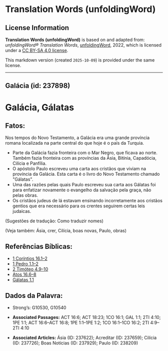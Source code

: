 # Translation Words (unfoldingWord)

## License Information

**Translation Words (unfoldingWord)** is based on and adapted from: _unfoldingWord® Translation Words_, [unfoldingWord](https://unfoldingword.org/utw), 2022, which is licensed under a [CC BY-SA 4.0 license](https://creativecommons.org/licenses/by-sa/4.0/legalcode.en).

This markdown version (created `2025-10-09`) is provided under the same license.



--------------------------------

## Galácia (id: 237898)

Galácia, Gálatas
================

Fatos:
------

Nos tempos do Novo Testamento, a Galácia era uma grande província romana localizada na parte central do que hoje é o país da Turquia.

* Parte da Galácia fazia fronteira com o Mar Negro, que ficava ao norte. Também fazia fronteira com as províncias da Ásia, Bitínia, Capadócia, Cilícia e Panfília.
* O apóstolo Paulo escreveu uma carta aos cristãos que viviam na província da Galácia. Esta carta é o livro do Novo Testamento chamado "Gálatas".
* Uma das razões pelas quais Paulo escreveu sua carta aos Gálatas foi para enfatizar novamente o evangelho da salvação pela graça, não pelas obras.
* Os cristãos judeus de lá estavam ensinando incorretamente aos cristãos gentios que era necessário para os crentes seguirem certas leis judaicas.

(Sugestões de tradução: Como traduzir nomes)

(Veja também: Ásia, crer, Cilícia, boas novas, Paulo, obras)

Referências Bíblicas:
---------------------

* [1 Coríntios 16\.1–2](https://ref.ly/1Cor16:1-1Cor16:2)
* [1 Pedro 1\.1–2](https://ref.ly/1Pet1:1-1Pet1:2)
* [2 Timóteo 4\.9–10](https://ref.ly/2Tim4:9-2Tim4:10)
* [Atos 16\.6–8](https://ref.ly/Acts16:6-Acts16:8)
* [Gálatas 1\.1](https://ref.ly/Gal1:1)

Dados da Palavra:
-----------------

* Strong’s: G10530, G10540

* **Associated Passages:** ACT 16:6; ACT 18:23; 1CO 16:1; GAL 1:1; 2TI 4:10; 1PE 1:1; ACT 16:6–ACT 16:8; 1PE 1:1–1PE 1:2; 1CO 16:1–1CO 16:2; 2TI 4:9–2TI 4:10
* **Associated Articles:** Ásia (ID: 237622); Acreditar (ID: 237659); Cilícia (ID: 237726); Boas Notícias (ID: 237929); Paulo (ID: 238209)

